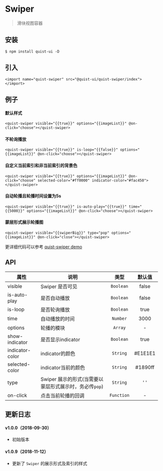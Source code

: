 # Swiper

> 滑块视图容器


## 安装

```js{4}
$ npm install quist-ui -D
```

## 引入
```js{4}
<import name="quist-swiper" src="@quist-ui/quist-swiper/index"></import>
```

## 例子

#### 默认样式

```js{4}
<quist-swiper visible="{{true}}" options="{{imageList}}" @on-click="choose"></quist-swiper>
```

#### 不轮询播放

```js{4}
<quist-swiper visible="{{true}}" is-loop="{{false}}" options="{{imageList}}" @on-click="choose"></quist-swiper>
```

#### 自定义当前索引和非当前索引的背景色

```js{4}
<quist-swiper visible="{{true}}" options="{{imageList}}" @on-click="choose" selected-color="#ff0000" indicator-color="#fac450"></quist-swiper>
```

#### 自动轮播且轮播时间设置为5s

```js{4}
<quist-swiper visible="{{true}}" is-auto-play="{{true}}" time="{{5000}}" options="{{imageList}}" @on-click="choose"></quist-swiper>
```

#### 蒙层形式展示轮播图

```js{4}
<quist-swiper visible="{{swiperBig}}" type="pop" options="{{imageList}}" @on-click="close"></quist-swiper>
```


更详细代码可以参考 [quist-swiper demo](https://github.com/JDsecretFE/quist-ui/tree/master/src/Swiper/index.ux)

## API 

| 属性 | 说明 | 类型 | 默认值 |
|-------------|------------|:--------:|:-----:|
| visible | Swiper 是否可见 | `Boolean` | false |
| is-auto-play | 是否自动播放 | `Boolean` | false |
| is-loop | 是否轮询播放 | `Boolean` | true |
| time | 自动播放的时间 | `Number` | 3000 |
| options | 轮播的模块 | `Array` | - |
| show-indicator | 是否显示indicator | `Boolean` | true |
| indicator-color | indicator的颜色 | `String` | #E1E1E1 |
| selected-color | indicator当前的颜色 | `String` | #1890ff |
| type | Swiper 展示的形式(当需要以蒙层形式展示时，务必传`pop`) | `String` | ' ' |
| on-click | 点击当前轮播的回调 | `Function` | - |

## 更新日志

#### v1.0.0（2018-09-30）
* 初始版本

#### v1.0.9（2018-11-12）
* 更新了 `Swiper` 的展示形式及索引的样式

